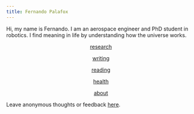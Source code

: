 ```yaml
---
title: Fernando Palafox
---
```


Hi, my name is Fernando. I am an aerospace engineer and PhD student in robotics. I find meaning in life by understanding how the universe works. 

<div align="center">

[research](research.md)
<br>

[writing](writing)
<br>

[reading](books.md)
<br>

[health](health.md)
<br>

[about](about.md)
</div>

Leave anonymous thoughts or feedback [here](https://forms.gle/ZF31PFQEHVKtGWuE6).